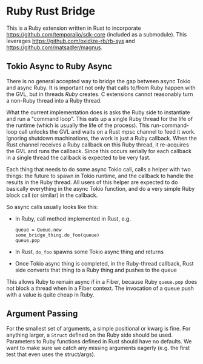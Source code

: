 # Ruby Rust Bridge

This is a Ruby extension written in Rust to incorporate https://github.com/temporalio/sdk-core (included as a
submodule). This leverages https://github.com/oxidize-rb/rb-sys and https://github.com/matsadler/magnus.

## Tokio Async to Ruby Async

There is no general accepted way to bridge the gap between async Tokio and async Ruby. It is important not only that
calls to/from Ruby happen with the GVL, but in threads _Ruby_ creates. C extensions cannot reasonably turn a non-Ruby
thread into a Ruby thread.

What the current implementation does is asks the Ruby side to instantiate and run a "command loop". This eats up a
single Ruby thread for the life of the runtime (which is usually the life of the process). This run-command-loop call
unlocks the GVL and waits on a Rust mpsc channel to feed it work. Ignoring shutdown machinations, the work is just a
Ruby callback. When the Rust channel receives a Ruby callback on this Ruby thread, it re-acquires the GVL and runs the
callback. Since this occurs serially for each callback in a single thread the callback is expected to be very fast.

Each thing that needs to do some async Tokio call, calls a helper with two things: the future to spawn in Tokio runtime,
and the callback to handle the results in the Ruby thread. All users of this helper are expected to do basically
everything in the async Tokio function, and do a very simple Ruby block call (or similar) in the callback.

So async calls usually looks like this:

* In Ruby, call method implemented in Rust, e.g.

    ```
    queue = Queue.new
    some_bridge_thing.do_foo(queue)
    queue.pop
    ```

* In Rust, `do_foo` spawns some Tokio async thing and returns
* Once Tokio async thing is completed, in the Ruby-thread callback, Rust side converts that thing to a Ruby thing and
  pushes to the queue

This allows Ruby to remain async if in a Fiber, because Ruby `queue.pop` does not block a thread when in a Fiber
context. The invocation of a queue push with a value is quite cheap in Ruby.

## Argument Passing

For the smallest set of arguments, a simple positional or kwarg is fine. For anything larger, a `Struct` defined on the
Ruby side should be used. Parameters to Ruby functions defined in Rust should have no defaults. We want to make sure we
catch any missing arguments eagerly (e.g. the first test that even uses the struct/args).